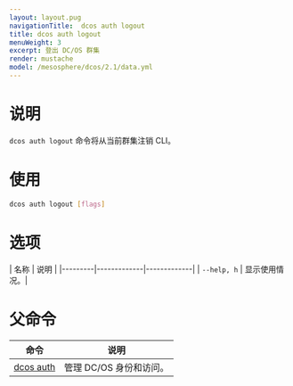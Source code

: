```yaml
---
layout: layout.pug
navigationTitle:  dcos auth logout
title: dcos auth logout
menuWeight: 3
excerpt: 登出 DC/OS 群集
render: mustache
model: /mesosphere/dcos/2.1/data.yml
---
```



# 说明
`dcos auth logout` 命令将从当前群集注销 CLI。

# 使用

```bash
dcos auth logout [flags]
```
# 选项

| 名称 | 说明 |
|---------|-------------|-------------|
| `--help, h`   | 显示使用情况。|

# 父命令

| 命令 | 说明 |
|---------|-------------|
| [dcos auth](/mesosphere/dcos/cn/2.1/cli/command-reference/dcos-auth/) |  管理 DC/OS 身份和访问。 |

